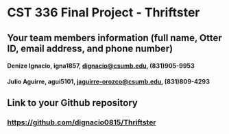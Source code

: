 # CST 336 Final Project - Thriftster
##  Your team members information (full name, Otter ID, email address, and phone number)
#### Denize Ignacio, igna1857, dignacio@csumb.edu, (831)905-9953
#### Julio Aguirre, agui5101, jaguirre-orozco@csumb.edu, (831)809-4293
## Link to your Github repository
### https://github.com/dignacio0815/Thriftster
